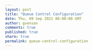 ```yaml
---
layout: post
title: "Queue Control Configuration"
date: Thu, 09 Sep 2021 00:00:00 GMT
author: gvensan
comments: true
published: true
share: true
permalink: queue-control-configuration
---
```


